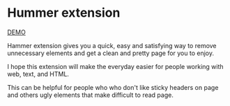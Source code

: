 # Hummer extension 
[DEMO](https://www.youtube.com/watch?v=jbEBJbWnnq0)

Hammer extension gives you a quick, easy and satisfying way to remove unnecessary elements and get a clean and pretty page for you to enjoy.

I hope this extension will make the everyday easier for people working with web, text, and HTML.

This can be helpful for people who who don't like sticky headers on page and others ugly elements that make difficult to read page.

